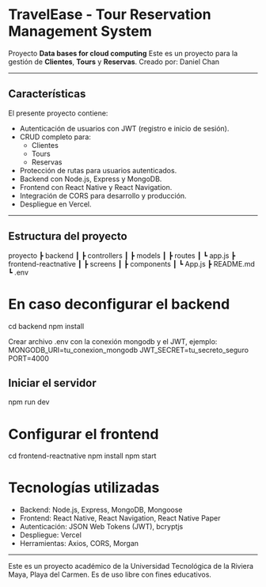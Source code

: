 #  TravelEase - Tour Reservation Management System

Proyecto **Data bases for cloud computing**
Este es un proyecto para la gestión de **Clientes**, **Tours** y **Reservas**.
Creado por: Daniel Chan

---

##  Características
El presente proyecto contiene:
- Autenticación de usuarios con JWT (registro e inicio de sesión).
- CRUD completo para:
  - Clientes
  - Tours
  - Reservas
- Protección de rutas para usuarios autenticados.
- Backend con Node.js, Express y MongoDB.
- Frontend con React Native y React Navigation.
- Integración de CORS para desarrollo y producción.
- Despliegue en Vercel.

---

##  Estructura del proyecto
proyecto
┣  backend
┃ ┣  controllers
┃ ┣  models
┃ ┣  routes
┃ ┗ app.js
┣  frontend-reactnative
┃ ┣  screens
┃ ┣  components
┃ ┗ App.js
┣  README.md
┗  .env

# En caso deconfigurar el backend
cd backend
npm install

Crear archivo .env con la conexión mongodb y el JWT, ejemplo:
MONGODB_URI=tu_conexion_mongodb
JWT_SECRET=tu_secreto_seguro
PORT=4000

## Iniciar el servidor
npm run dev

# Configurar el frontend
cd frontend-reactnative
npm install
npm start



# Tecnologías utilizadas
- Backend: Node.js, Express, MongoDB, Mongoose
- Frontend: React Native, React Navigation, React Native Paper
- Autenticación: JSON Web Tokens (JWT), bcryptjs
- Despliegue: Vercel
- Herramientas: Axios, CORS, Morgan

-----------------
Este es un proyecto académico de la Universidad Tecnológica de la Riviera Maya, Playa del Carmen. Es de uso libre con fines educativos.


